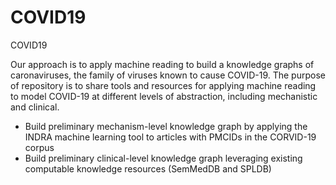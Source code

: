 # COVID19
COVID19

Our approach is to apply machine reading to build a knowledge graphs of caronaviruses, the family of viruses known to cause COVID-19. The purpose of repository is to share tools and resources for applying machine reading to model COVID-19 at different levels of abstraction, including mechanistic and clinical.

* Build preliminary mechanism-level knowledge graph by applying the INDRA machine learning tool to articles with PMCIDs in the CORVID-19 corpus 
* Build preliminary clinical-level knowledge graph leveraging existing computable knowledge resources (SemMedDB and SPLDB)

